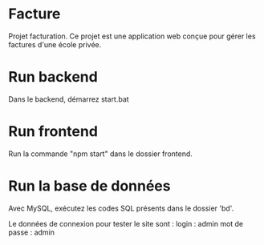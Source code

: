 # Facture
Projet facturation. Ce projet est une application web conçue pour gérer les factures d'une école privée.

# Run backend

Dans le backend, démarrez start.bat

# Run frontend

Run la commande "npm start" dans le dossier frontend.

# Run la base de données

Avec MySQL, exécutez les codes SQL présents dans le dossier 'bd'.

Le données de connexion pour tester le site sont : 
login : admin
mot de passe : admin